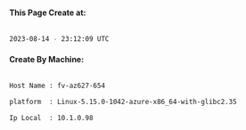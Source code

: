 
   
#### This Page Create at:

```bash

2023-08-14 - 23:12:09 UTC

```

#### Create By Machine:

```bash

Host Name : fv-az627-654

platform  : Linux-5.15.0-1042-azure-x86_64-with-glibc2.35

Ip Local  : 10.1.0.98

```

